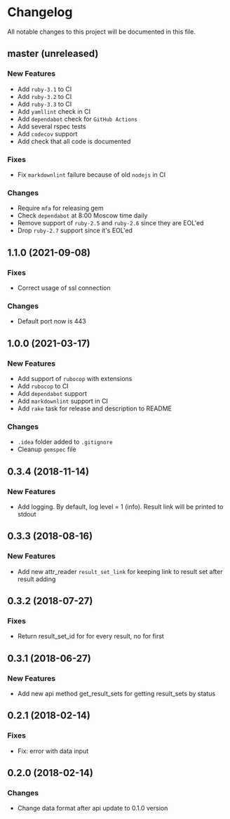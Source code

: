 # Changelog

All notable changes to this project will be documented in this file.

## master (unreleased)

### New Features

* Add `ruby-3.1` to CI
* Add `ruby-3.2` to CI
* Add `ruby-3.3` to CI
* Add `yamllint` check in CI
* Add `dependabot` check for `GitHub Actions`
* Add several rspec tests
* Add `codecov` support
* Add check that all code is documented

### Fixes

* Fix `markdownlint` failure because of old `nodejs` in CI

### Changes

* Require `mfa` for releasing gem
* Check `dependabot` at 8:00 Moscow time daily
* Remove support of `ruby-2.5` and `ruby-2.6` since they are EOL'ed
* Drop `ruby-2.7` support since it's EOL'ed

## 1.1.0 (2021-09-08)

### Fixes

* Correct usage of ssl connection

### Changes

* Default port now is 443

## 1.0.0 (2021-03-17)

### New Features

* Add support of `rubocop` with extensions
* Add `rubocop` to CI
* Add `dependabot` support
* Add `markdownlint` support in CI
* Add `rake` task for release and description to README

### Changes
* `.idea` folder added to `.gitignore`
* Cleanup `gemspec` file

## 0.3.4 (2018-11-14)

### New Features

* Add logging. By default, log level = 1 (info). Result link will be printed to stdout

## 0.3.3 (2018-08-16)

### New Features

* Add new attr_reader `result_set_link` for keeping link
  to result set after result adding

## 0.3.2 (2018-07-27)

### Fixes

* Return result_set_id for for every result, no for first

## 0.3.1 (2018-06-27)

### New Features

* Add new api method get_result_sets for getting result_sets by status

## 0.2.1 (2018-02-14)

### Fixes

* Fix: error with data input

## 0.2.0 (2018-02-14)

### Changes

* Change data format after api update to 0.1.0 version
